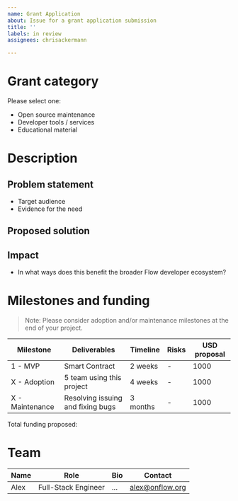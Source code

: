 ```yaml
---
name: Grant Application
about: Issue for a grant application submission
title: ''
labels: in review
assignees: chrisackermann

---
```


# <Project name>

# Grant category

Please select one:

- Open source maintenance
- Developer tools / services
- Educational material

# Description

## Problem statement

- Target audience
- Evidence for the need

## Proposed solution

## Impact

- In what ways does this benefit the broader Flow developer ecosystem?

# Milestones and funding

> Note: Please consider adoption and/or maintenance milestones at the end of your project.

| Milestone | Deliverables   | Timeline | Risks                   | USD proposal |
| --------- | -------------- | -------- | ----------------------- | -------------- |
| 1 - MVP   | Smart Contract | 2 weeks  | - | 1000           |
| X - Adoption   | 5 team using this project | 4 weeks  | - | 1000           |
| X - Maintenance   | Resolving issuing and fixing bugs | 3 months  | - | 1000           |

Total funding proposed: <total USD amount>
  
# Team

| Name | Role                | Bio | Contact         |
| ---- | ------------------- | --- | --------------- |
| Alex | Full-Stack Engineer | ... | alex@onflow.org |
